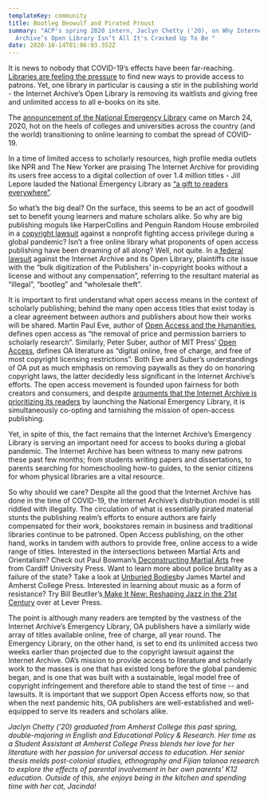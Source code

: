 ```yaml
---
templateKey: community
title: Bootleg Beowulf and Pirated Proust
summary: "ACP's spring 2020 intern, Jaclyn Chetty ('20), on Why Internet
  Archive’s Open Library Isn’t All It's Cracked Up To Be "
date: 2020-10-14T01:06:03.352Z
---
```

It is news to nobody that COVID-19’s effects have been far-reaching.[ Libraries are feeling the pressure](https://www.nytimes.com/2020/05/28/opinion/libraries-coronavirus.html) to find new ways to provide access to patrons. Yet, one library in particular is causing a stir in the publishing world - the Internet Archive’s Open Library is removing its waitlists and giving free and unlimited access to all e-books on its site.

The [announcement of the National Emergency Library](https://blog.archive.org/2020/03/24/announcing-a-national-emergency-library-to-provide-digitized-books-to-students-and-the-public/?iax=ntlemrlib%7ctxtlnk) came on March 24, 2020, hot on the heels of colleges and universities across the country (and the world) transitioning to online learning to combat the spread of COVID-19.

In a time of limited access to scholarly resources, high profile media outlets like NPR and The New Yorker are praising The Internet Archive for providing its users free access to a digital collection of over 1.4 million titles - Jill Lepore lauded the National Emergency Library as [“a gift to readers everywhere”](https://www.newyorker.com/books/page-turner/the-national-emergency-library-is-a-gift-to-readers-everywhere).

So what’s the big deal? On the surface, this seems to be an act of goodwill set to benefit young learners and mature scholars alike. So why are big publishing moguls like HarperCollins and Penguin Random House embroiled in a [copyright lawsuit](https://www.nytimes.com/2020/06/01/books/internet-archive-emergency-library-coronavirus.html) against a nonprofit fighting access privilege during a global pandemic? Isn’t a free online library what proponents of open access publishing have been dreaming of all along? Well, not quite. In a[ federal lawsuit](https://assets.documentcloud.org/documents/6935704/4388-1.pdf) against the Internet Archive and its Open Library, plaintiffs cite issue with the “bulk digitization of the Publishers’ in-copyright books without a license and without any compensation”, referring to the resultant material as “illegal”, “bootleg” and “wholesale theft”.

It is important to first understand what open access means in the context of scholarly publishing; behind the many open access titles that exist today is a clear agreement between authors and publishers about how their works will be shared. Martin Paul Eve, author of [Open Access and the Humanities](https://www.cambridge.org/core/books/open-access-and-the-humanities/02BD7DB4A5172A864C432DBFD86E5FB4), defines open access as “the removal of price and permission barriers to scholarly research”. Similarly, Peter Suber, author of MIT Press’ [Open Access](https://openaccesseks.mitpress.mit.edu), defines OA literature as “digital online, free of charge, and free of most copyright licensing restrictions”. Both Eve and Suber’s understandings of OA put as much emphasis on removing paywalls as they do on honoring copyright laws, the latter decidedly less significant in the Internet Archive’s efforts. The open access movement is founded upon fairness for both creators and consumers, and despite [arguments that the Internet Archive is prioritizing its readers](https://scholarlykitchen.sspnet.org/2020/04/02/the-internet-archive-chooses-readers/) by launching the National Emergency Library, it is simultaneously co-opting and tarnishing the mission of open-access publishing.

Yet, in spite of this, the fact remains that the Internet Archive’s Emergency Library is serving an important need for access to books during a global pandemic. The Internet Archive has been witness to many new patrons these past few months; from students writing papers and dissertations, to parents searching for homeschooling how-to guides, to the senior citizens for whom physical libraries are a vital resource.

So why should we care? Despite all the good that the Internet Archive has done in the time of COVID-19, the Internet Archive’s distribution model is still riddled with illegality. The circulation of what is essentially pirated material stunts the publishing realm’s efforts to ensure authors are fairly compensated for their work, bookstores remain in business and traditional libraries continue to be patroned. Open Access publishing, on the other hand, works in tandem with authors to provide free, online access to a wide range of titles. Interested in the intersections between Martial Arts and Orientalism? Check out Paul Bowman’s[ Deconstructing Martial Arts](https://cardiffuniversitypress.org/site/books/10.18573/book1/read/?loc=001.xhtml) free from Cardiff University Press. Want to learn more about police brutality as a failure of the state? Take a look at [Unburied Bodies](https://acpress.amherst.edu/project/unburied-bodies/)by James Martel and Amherst College Press. Interested in learning about music as a form of resistance? Try Bill Beutller’s[ Make It New: Reshaping Jazz in the 21st Century](https://www.fulcrum.org/concern/monographs/cv43nz310?locale=en) over at Lever Press.

The point is although many readers are tempted by the vastness of the Internet Archive’s Emergency Library, OA publishers have a similarly wide array of titles available online, free of charge, all year round. The Emergency Library, on the other hand, is set to end its unlimited access two weeks earlier than projected due to the copyright lawsuit against the Internet Archive. OA’s mission to provide access to literature and scholarly work to the masses is one that has existed long before the global pandemic began, and is one that was built with a sustainable, legal model free of copyright infringement and therefore able to stand the test of time -- and lawsuits. It is important that we support Open Access efforts now, so that when the next pandemic hits, OA publishers are well-established and well-equipped to serve its readers and scholars alike.



*Jaclyn Chetty ('20) graduated from Amherst College this past spring, double-majoring in English and Educational Policy & Research. Her time as a Student Assistant at Amherst College Press blends her love for her literature with her passion for universal access to education. Her senior thesis melds post-colonial studies, ethnography and Fijian talanoa research to explore the effects of parental involvement in her own parents’ K12 education. Outside of this, she enjoys being in the kitchen and spending time with her cat, Jacinda!*